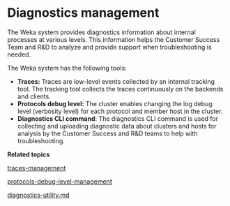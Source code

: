 # Diagnostics management

The Weka system provides diagnostics information about internal processes at various levels. This information helps the Customer Success Team and R\&D to analyze and provide support when troubleshooting is needed.

The Weka system has the following tools:

* **Traces:** Traces are low-level events collected by an internal tracking tool. The tracking tool collects the traces continuously on the backends and clients.&#x20;
* **Protocols debug level:** The cluster enables changing the log debug level (verbosity level) for each protocol and member host in the cluster.
* **Diagnostics CLI command**: The diagnostics CLI command is used for collecting and uploading diagnostic data about clusters and hosts for analysis by the Customer Success and R\&D teams to help with troubleshooting.



**Related topics**

[traces-management](traces-management/ "mention")

[protocols-debug-level-management](protocols-debug-level-management/ "mention")

[diagnostics-utility.md](diagnostics-utility.md "mention")
